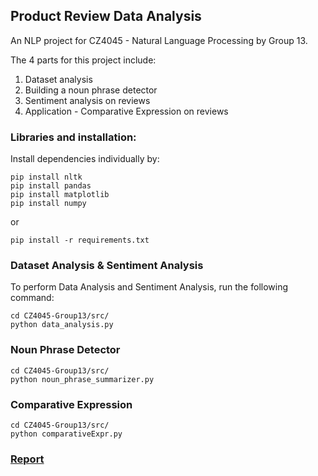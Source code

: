 ## Product Review Data Analysis

An NLP project for CZ4045 - Natural Language Processing by Group 13.

The 4 parts for this project include:
1. Dataset analysis
2. Building a noun phrase detector
3. Sentiment analysis on reviews
4. Application - Comparative Expression on reviews

### Libraries and installation:

Install dependencies individually by:
```
pip install nltk
pip install pandas
pip install matplotlib
pip install numpy
```

or

```
pip install -r requirements.txt
```


### Dataset Analysis & Sentiment Analysis


To perform Data Analysis and Sentiment Analysis, run the following command:

```
cd CZ4045-Group13/src/
python data_analysis.py
```


### Noun Phrase Detector 

```
cd CZ4045-Group13/src/
python noun_phrase_summarizer.py
```

### Comparative Expression 

```
cd CZ4045-Group13/src/
python comparativeExpr.py
```
### [Report](https://github.com/programmer1997/CZ4045-Group13/blob/master/Report.pdf)
